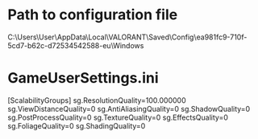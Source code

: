 # Path to configuration file
C:\Users\User\AppData\Local\VALORANT\Saved\Config\ea981fc9-710f-5cd7-b62c-d72534542588-eu\Windows
# GameUserSettings.ini
[ScalabilityGroups]
sg.ResolutionQuality=100.000000
sg.ViewDistanceQuality=0
sg.AntiAliasingQuality=0
sg.ShadowQuality=0
sg.PostProcessQuality=0
sg.TextureQuality=0
sg.EffectsQuality=0
sg.FoliageQuality=0
sg.ShadingQuality=0
